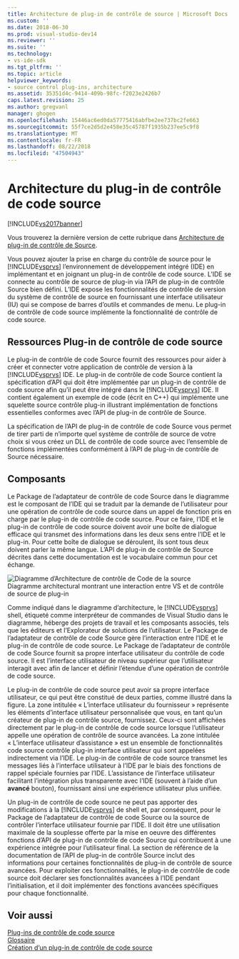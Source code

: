 ```yaml
---
title: Architecture de plug-in de contrôle de source | Microsoft Docs
ms.custom: ''
ms.date: 2018-06-30
ms.prod: visual-studio-dev14
ms.reviewer: ''
ms.suite: ''
ms.technology:
- vs-ide-sdk
ms.tgt_pltfrm: ''
ms.topic: article
helpviewer_keywords:
- source control plug-ins, architecture
ms.assetid: 35351d4c-9414-409b-98fc-f2023e2426b7
caps.latest.revision: 25
ms.author: gregvanl
manager: ghogen
ms.openlocfilehash: 15446ac6ed0da57775416abfbe2ee737bc2fe663
ms.sourcegitcommit: 55f7ce2d5d2e458e35c45787f1935b237ee5c9f8
ms.translationtype: MT
ms.contentlocale: fr-FR
ms.lasthandoff: 08/22/2018
ms.locfileid: "47504943"
---
```

# <a name="source-control-plug-in-architecture"></a>Architecture du plug-in de contrôle de code source
[!INCLUDE[vs2017banner](../../includes/vs2017banner.md)]

Vous trouverez la dernière version de cette rubrique dans [Architecture de plug-in de contrôle de Source](https://docs.microsoft.com/visualstudio/extensibility/internals/source-control-plug-in-architecture).  
  
Vous pouvez ajouter la prise en charge du contrôle de source pour le [!INCLUDE[vsprvs](../../includes/vsprvs-md.md)] l’environnement de développement intégré (IDE) en implémentant et en joignant un plug-in de contrôle de code source. L’IDE se connecte au contrôle de source de plug-in via l’API de plug-in de contrôle Source bien défini. L’IDE expose les fonctionnalités de contrôle de version du système de contrôle de source en fournissant une interface utilisateur (IU) qui se compose de barres d’outils et commandes de menu. Le plug-in de contrôle de code source implémente la fonctionnalité de contrôle de code source.  
  
## <a name="source-control-plug-in-resources"></a>Ressources Plug-in de contrôle de code source  
 Le plug-in de contrôle de code Source fournit des ressources pour aider à créer et connecter votre application de contrôle de version à la [!INCLUDE[vsprvs](../../includes/vsprvs-md.md)] IDE. Le plug-in de contrôle de code Source contient la spécification d’API qui doit être implémentée par un plug-in de contrôle de code source afin qu’il peut être intégré dans le [!INCLUDE[vsprvs](../../includes/vsprvs-md.md)] IDE. Il contient également un exemple de code (écrit en C++) qui implémente une squelette source contrôle plug-in illustrant implémentation de fonctions essentielles conformes avec l’API de plug-in de contrôle de Source.  
  
 La spécification de l’API de plug-in de contrôle de code Source vous permet de tirer parti de n’importe quel système de contrôle de source de votre choix si vous créez un DLL de contrôle de code source avec l’ensemble de fonctions implémentées conformément à l’API de plug-in de contrôle de Source nécessaire.  
  
## <a name="components"></a>Composants  
 Le Package de l’adaptateur de contrôle de code Source dans le diagramme est le composant de l’IDE qui se traduit par la demande de l’utilisateur pour une opération de contrôle de code source dans un appel de fonction pris en charge par le plug-in de contrôle de code source. Pour ce faire, l’IDE et le plug-in de contrôle de code source doivent avoir une boîte de dialogue efficace qui transmet des informations dans les deux sens entre l’IDE et le plug-in. Pour cette boîte de dialogue se déroulent, ils sont tous deux doivent parler la même langue. L’API de plug-in de contrôle de Source décrites dans cette documentation est le vocabulaire commun pour cet échange.  
  
 ![Diagramme d’Architecture de contrôle de Code de la source](../../extensibility/internals/media/vs-sccsdk-plug-in-arch.gif "vs_sccsdk_plug_in_arch")  
Diagramme architectural montrant une interaction entre VS et de contrôle de source de plug-in  
  
 Comme indiqué dans le diagramme d’architecture, le [!INCLUDE[vsprvs](../../includes/vsprvs-md.md)] shell, étiqueté comme interpréteur de commandes de Visual Studio dans le diagramme, héberge des projets de travail et les composants associés, tels que les éditeurs et l’Explorateur de solutions de l’utilisateur. Le Package de l’adaptateur de contrôle de code Source gère l’interaction entre l’IDE et le plug-in de contrôle de code source. Le Package de l’adaptateur de contrôle de code Source fournit sa propre interface utilisateur du contrôle de code source. Il est l’interface utilisateur de niveau supérieur que l’utilisateur interagit avec afin de lancer et définir l’étendue d’une opération de contrôle de code source.  
  
 Le plug-in de contrôle de code source peut avoir sa propre interface utilisateur, ce qui peut être constitué de deux parties, comme illustré dans la figure. La zone intitulée « L’interface utilisateur du fournisseur » représente les éléments d’interface utilisateur personnalisée que vous, en tant qu’un créateur de plug-in de contrôle source, fournissez. Ceux-ci sont affichées directement par le plug-in de contrôle de code source lorsque l’utilisateur appelle une opération de contrôle de source avancées. La zone intitulée « L’interface utilisateur d’assistance » est un ensemble de fonctionnalités code source contrôle plug-in interface utilisateur qui sont appelées indirectement via l’IDE. Le plug-in de contrôle de code source transmet les messages liés à l’interface utilisateur à l’IDE par le biais des fonctions de rappel spéciale fournies par l’IDE. L’assistance de l’interface utilisateur facilitant l’intégration plus transparente avec l’IDE (souvent à l’aide d’un **avancé** bouton), fournissant ainsi une expérience utilisateur plus unifiée.  
  
 Un plug-in de contrôle de code source ne peut pas apporter des modifications à la [!INCLUDE[vsprvs](../../includes/vsprvs-md.md)] de shell et, par conséquent, pour le Package de l’adaptateur de contrôle de code Source ou la source de contrôler l’interface utilisateur fournie par l’IDE. Il doit être une utilisation maximale de la souplesse offerte par la mise en oeuvre des différentes fonctions d’API de plug-in de contrôle de code Source qui contribuent à une expérience intégrée pour l’utilisateur final. La section de référence de la documentation de l’API de plug-in de contrôle Source inclut des informations pour certaines fonctionnalités de plug-in de contrôle de source avancées. Pour exploiter ces fonctionnalités, le plug-in de contrôle de code source doit déclarer ses fonctionnalités avancées à l’IDE pendant l’initialisation, et il doit implémenter des fonctions avancées spécifiques pour chaque fonctionnalité.  
  
## <a name="see-also"></a>Voir aussi  
 [Plug-ins de contrôle de code source](../../extensibility/source-control-plug-ins.md)   
 [Glossaire](../../extensibility/source-control-plug-in-glossary.md)   
 [Création d’un plug-in de contrôle de code source](../../extensibility/internals/creating-a-source-control-plug-in.md)

